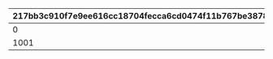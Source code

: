 |217bb3c910f7e9ee616cc18704fecca6cd0474f11b767be38782ed68336c8f5d|c1164ca55fc316e06dbf62c460e17d57198792246010c04320cc2d53a9283239|e4394150da36e77aa4f14c5406a7d44844b85e4edc2519664b011a73e664cdaf|0a81a267b2a72a3239ce705fabf4007f176e0c2ed3e1dc8e0631babaa720196b|e6f13009289d7cd22938917f2cd0cfbacbe30adc473238335b2063c25d40dcd7|04a2c2cfd8a58da7532b23fc0668d83beb437698d39ff2f3d671c3cf45841ab5|c1a77d95ce719f82ce676eb92f0651b975f3b3a8568b17b30e0beab28f6adb3c|2aeae5ad88ef9785702f74ec644a53315baaa9c1c002760cc563deda9abf3271|e83eca6c70be1b82b656b70c03e2a025dd65c2b8f666b0992e4a9c367e55c0ac|2f8e76087522cc9d79cf707c1133971397967879b506bfa45286f72d05ced77a|
| --- | --- | --- | --- | --- | --- | --- | --- | --- | --- |
|0|1001|2019/03/31|2019/04/02 5:00:00|1001200|2019/04/01 22:00:00|2019/03/31|2019/04/08 23:59:59|2019/04/01 23:59:59|1001100|
|1001|1002|2020/04/01|2020/04/02 5:00:00|1002200|2020/04/01|2020/04/01|2020/04/08 23:59:59|2020/04/01 23:59:59|1002100|